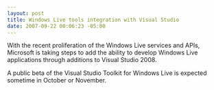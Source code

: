 ```yaml
---
layout: post
title: Windows Live tools integration with Visual Studio
date: 2007-09-22 00:06:23 -05:00
---
```


With the recent proliferation of the Windows Live services and APIs, Microsoft is taking steps to add the ability to develop Windows Live applications through additions to Visual Studio 2008.

A public beta of the Visual Studio Toolkit for Windows Live is expected sometime in October or November.
